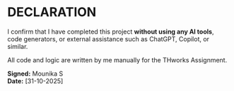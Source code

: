 # DECLARATION

I confirm that I have completed this project **without using any AI tools**, code generators, or external assistance such as ChatGPT, Copilot, or similar.

All code and logic are written by me manually for the THworks Assignment.

**Signed:** Mounika S  
**Date:** [31-10-2025]
